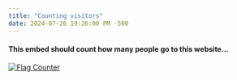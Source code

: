 ```yaml
---
title: "Counting visitors"
date: 2024-07-26 19:26:00 PM -500
---
```


#### This embed should count how many people go to this website...

<a href="https://info.flagcounter.com/96NW"><img src="https://s01.flagcounter.com/mini/96NW/bg_FFFFFF/txt_000000/border_CCCCCC/flags_0/" alt="Flag Counter" border="0"></a>
